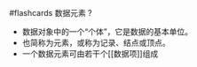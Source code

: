 #flashcards 数据元素 
?
- 数据对象中的一个“个体”，它是数据的基本单位。
- 也简称为元素，或称为记录、结点或顶点。
- 一个数据元素可由若干个[[数据项]]组成
<!--SR:!2024-01-22,1,210-->